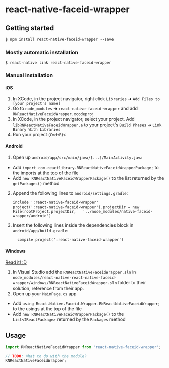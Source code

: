 
# react-native-faceid-wrapper

## Getting started

`$ npm install react-native-faceid-wrapper --save`

### Mostly automatic installation

`$ react-native link react-native-faceid-wrapper`

### Manual installation


#### iOS

1. In XCode, in the project navigator, right click `Libraries` ➜ `Add Files to [your project's name]`
2. Go to `node_modules` ➜ `react-native-faceid-wrapper` and add `RNReactNativeFaceidWrapper.xcodeproj`
3. In XCode, in the project navigator, select your project. Add `libRNReactNativeFaceidWrapper.a` to your project's `Build Phases` ➜ `Link Binary With Libraries`
4. Run your project (`Cmd+R`)<

#### Android

1. Open up `android/app/src/main/java/[...]/MainActivity.java`
  - Add `import com.reactlibrary.RNReactNativeFaceidWrapperPackage;` to the imports at the top of the file
  - Add `new RNReactNativeFaceidWrapperPackage()` to the list returned by the `getPackages()` method
2. Append the following lines to `android/settings.gradle`:
  	```
  	include ':react-native-faceid-wrapper'
  	project(':react-native-faceid-wrapper').projectDir = new File(rootProject.projectDir, 	'../node_modules/native-faceid-wrapper/android')
  	```
3. Insert the following lines inside the dependencies block in `android/app/build.gradle`:
  	```
      compile project(':react-native-faceid-wrapper')
  	```

#### Windows
[Read it! :D](https://github.com/ReactWindows/react-native)

1. In Visual Studio add the `RNReactNativeFaceidWrapper.sln` in `node_modules/react-native-react-native-faceid-wrapper/windows/RNReactNativeFaceidWrapper.sln` folder to their solution, reference from their app.
2. Open up your `MainPage.cs` app
  - Add `using React.Native.Faceid.Wrapper.RNReactNativeFaceidWrapper;` to the usings at the top of the file
  - Add `new RNReactNativeFaceidWrapperPackage()` to the `List<IReactPackage>` returned by the `Packages` method


## Usage
```javascript
import RNReactNativeFaceidWrapper from 'react-native-faceid-wrapper';

// TODO: What to do with the module?
RNReactNativeFaceidWrapper;
```
  
